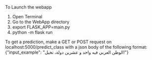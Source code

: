 To Launch the webapp

1. Open Terminal
2. Go to the WebApp directory
3. export FLASK_APP=main.py
4. python -m flask run

To get a prediction, make a GET or POST request on localhost:5000/predict_class with a json body of the following format:
{"input_example": "الوطن العربي فيه واحد و عشرين دولة، تخيل!"}